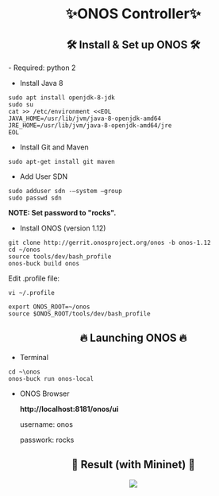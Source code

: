 <h1 align='center'>✨ONOS Controller✨ </h1>

<h2 align="center">🛠 Install & Set up ONOS 🛠</h2>
- Required: python 2

- Install Java 8

```
sudo apt install openjdk-8-jdk
sudo su
cat >> /etc/environment <<EOL
JAVA_HOME=/usr/lib/jvm/java-8-openjdk-amd64
JRE_HOME=/usr/lib/jvm/java-8-openjdk-amd64/jre
EOL
```
- Install Git and Maven


`sudo apt-get install git maven`

- Add User SDN
```
sudo adduser sdn -–system –group
sudo passwd sdn
```

**NOTE: Set password to "rocks".**

- Install ONOS (version 1.12)

```
git clone http://gerrit.onosproject.org/onos -b onos-1.12
cd ~/onos
source tools/dev/bash_profile
onos-buck build onos
```
Edit .profile file:
```
vi ~/.profile

export ONOS_ROOT=~/onos
source $ONOS_ROOT/tools/dev/bash_profile
```

<h2 align="center">🔥 Launching ONOS 🔥</h2>

- Terminal

```
cd ~\onos
onos-buck run onos-local
```

- ONOS Browser

  **http://localhost:8181/onos/ui**
  
  username: onos
  
  passwork: rocks

<h2 align="center">🌱 Result (with Mininet) 🌱</h2>

<p align="center"> <img src="https://user-images.githubusercontent.com/67199007/178036270-f849ebc0-b3b4-4b0a-9cdd-2d8a4adf9e5b.png"></p>
